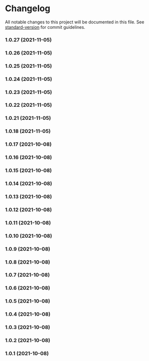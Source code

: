 # Changelog

All notable changes to this project will be documented in this file. See [standard-version](https://github.com/conventional-changelog/standard-version) for commit guidelines.

### 1.0.27 (2021-11-05)

### 1.0.26 (2021-11-05)

### 1.0.25 (2021-11-05)

### 1.0.24 (2021-11-05)

### 1.0.23 (2021-11-05)

### 1.0.22 (2021-11-05)

### 1.0.21 (2021-11-05)

### 1.0.18 (2021-11-05)

### 1.0.17 (2021-10-08)

### 1.0.16 (2021-10-08)

### 1.0.15 (2021-10-08)

### 1.0.14 (2021-10-08)

### 1.0.13 (2021-10-08)

### 1.0.12 (2021-10-08)

### 1.0.11 (2021-10-08)

### 1.0.10 (2021-10-08)

### 1.0.9 (2021-10-08)

### 1.0.8 (2021-10-08)

### 1.0.7 (2021-10-08)

### 1.0.6 (2021-10-08)

### 1.0.5 (2021-10-08)

### 1.0.4 (2021-10-08)

### 1.0.3 (2021-10-08)

### 1.0.2 (2021-10-08)

### 1.0.1 (2021-10-08)
